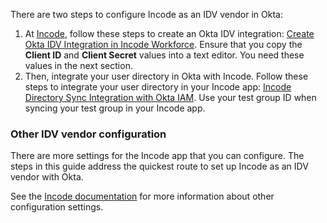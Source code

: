 There are two steps to configure Incode as an IDV vendor in Okta:

1. At [Incode](https://workforce.incode.com/overview), follow these steps to create an Okta IDV integration: [Create Okta IDV Integration in Incode Workforce](https://workforce.developer.incode.com/docs/incode-okta-idv-configuration#step-1-create-okta-idv-integration-in-incode-workforce). Ensure that you copy the **Client ID** and **Client Secret** values into a text editor. You need these values in the next section.
2. Then, integrate your user directory in Okta with Incode. Follow these steps to integrate your user directory in your Incode app: [Incode Directory Sync Integration with Okta IAM](https://workforce.developer.incode.com/docs/okta-service-app-api-integration). Use your test group ID when syncing your test group in your Incode app.

### Other IDV vendor configuration

There are more settings for the Incode app that you can configure. The steps in this guide address the quickest route to set up Incode as an IDV vendor with Okta.

See the [Incode documentation](https://workforce.developer.incode.com/docs/setup-wizard-guide#step-2-configure-verification-policy) for more information about other configuration settings.
